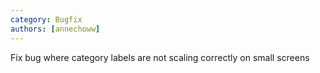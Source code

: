 ```yaml
---
category: Bugfix
authors: [annechoww]
---
```


Fix bug where category labels are not scaling correctly on small screens
